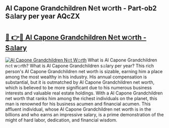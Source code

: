 ## Al Capone Grandchildren N𝚎t w𝚘rth - Part-ob2 S𝚊lary per year AQcZX

# <h2><a href="http://gc0ol3.nevu.top/?p=Al+Capone+Grandchildren">🔗 👉🔴 Al Capone Grandchildren N𝚎t w𝚘rth - S𝚊lary</a></h2>

[![Al Capone Grandchildren N𝚎t W𝚘rth](https://i.imgur.com/Oavwk0R.jpeg)](http://gc0ol3.nevu.top/?p=Al+Capone+Grandchildren)
What is Al Capone Grandchildren n𝚎t w𝚘rth? What is Al Capone Grandchildren s𝚊lary per year?
This rich person's Al Capone Grandchildren net worth is sizable, earning him a place among the most wealthy in his industry. His annual compensation is substantial, but it is outmatched by Al Capone Grandchildren net worth, which is believed to be more significant due to his numerous business interests and valuable real estate holdings. With a Al Capone Grandchildren net worth that ranks him among the richest individuals on the planet, this man is renowned for his business acumen and financial acumen. This affluent individual, whose Al Capone Grandchildren net worth is in the billions and who earns an impressive salary, is a prime demonstration of the might of hard labor, dedication, and financial wisdom.
